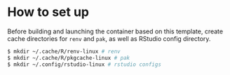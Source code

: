 # How to set up

Before building and launching the container based on this template, create cache directories for `renv` and `pak`, as well as RStudio config directory.

```sh
$ mkdir ~/.cache/R/renv-linux # renv
$ mkdir ~/.cache/R/pkgcache-linux # pak
$ mkdir ~/.config/rstudio-linux # rstudio configs
```
